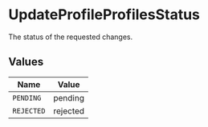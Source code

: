 # UpdateProfileProfilesStatus

The status of the requested changes.


## Values

| Name       | Value      |
| ---------- | ---------- |
| `PENDING`  | pending    |
| `REJECTED` | rejected   |